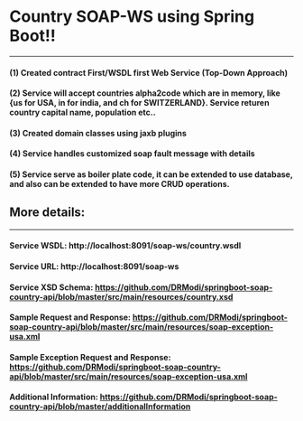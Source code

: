 
# Country SOAP-WS using Spring Boot!!
--------------------------------------

#### (1) Created contract First/WSDL first Web Service (Top-Down Approach)
#### (2) Service will accept countries alpha2code which are in memory, like {us for USA, in for india, and ch for SWITZERLAND}. Service returen country capital name, population etc..
#### (3) Created domain classes using jaxb plugins
#### (4) Service handles customized soap fault message with details
#### (5) Service serve as boiler plate code, it can be extended to use database, and also can be extended to have more CRUD operations.







## More details:
--------------------------------------
#### Service WSDL: http://localhost:8091/soap-ws/country.wsdl
#### Service URL: http://localhost:8091/soap-ws
#### Service XSD Schema: https://github.com/DRModi/springboot-soap-country-api/blob/master/src/main/resources/country.xsd
#### Sample Request and Response: https://github.com/DRModi/springboot-soap-country-api/blob/master/src/main/resources/soap-exception-usa.xml
#### Sample Exception Request and Response: https://github.com/DRModi/springboot-soap-country-api/blob/master/src/main/resources/soap-exception-usa.xml

#### Additional Information: https://github.com/DRModi/springboot-soap-country-api/blob/master/additionalInformation
